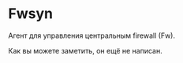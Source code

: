 # Fwsyn

Агент для управления центральным firewall (Fw).

Как вы можете заметить, он ещё не написан.
